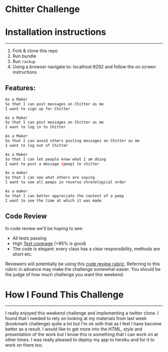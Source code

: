 Chitter Challenge
=================

# Installation instructions
-------

1. Fork & clone this repo
2. Run bundle
3. Run `rackup`
4. Using a browser navigate to: localhost:9292 and follow the on screen instructions


Features:
-------

```sh
As a Maker
So that I can post messages on Chitter as me
I want to sign up for Chitter

As a Maker
So that I can post messages on Chitter as me
I want to log in to Chitter

As a Maker
So that I can avoid others posting messages on Chitter as me
I want to log out of Chitter

As a Maker
So that I can let people know what I am doing
I want to post a message (peep) to chitter

As a maker
So that I can see what others are saying
I want to see all peeps in reverse chronological order

As a maker
So that I can better appreciate the context of a peep
I want to see the time at which it was made
```

Code Review
-----------

In code review we'll be hoping to see:

* All tests passing
* High [Test coverage](https://github.com/makersacademy/course/blob/master/pills/test_coverage.md) (>95% is good)
* The code is elegant: every class has a clear responsibility, methods are short etc.

Reviewers will potentially be using this [code review rubric](docs/review.md).  Referring to this rubric in advance may make the challenge somewhat easier.  You should be the judge of how much challenge you want this weekend.

# How I Found This Challenge
----

I really enjoyed this weekend challenge and implementing a twitter clone. I found that I needed to rely on looking at my materials from last week (bookmark challenge) quite a lot but I'm ok with that as I feel I have become better as a result. I would like to get more into the HTML, style and presentation of the work but I know this is something that I can work on at other times. I was really pleased to deploy my app to heroku and for it to work on there too.